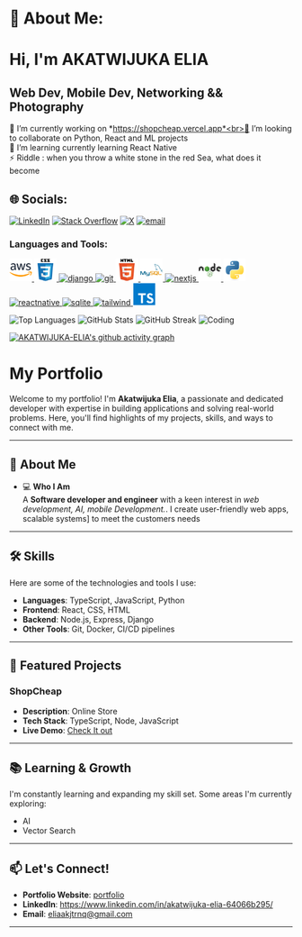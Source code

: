 
# 💫 About Me:
# Hi, I'm AKATWIJUKA ELIA 
##  Web Dev, Mobile Dev, Networking && Photography 
🔭 I’m currently working on *https://shopcheap.vercel.app*<br>👯 I’m looking to collaborate on Python, React and ML  projects <br>🌱 I’m learning currently learning React Native<br>⚡ Riddle : when you throw a white stone in the red Sea, what does it become 

## 🌐 Socials:
[![LinkedIn](https://img.shields.io/badge/LinkedIn-%230077B5.svg?logo=linkedin&logoColor=white)](https://linkedin.com/in/akatwijuka-elia) [![Stack Overflow](https://img.shields.io/badge/-Stackoverflow-FE7A16?logo=stack-overflow&logoColor=white)](https://stackoverflow.com/users/22681878) [![X](https://img.shields.io/badge/X-black.svg?logo=X&logoColor=white)](https://x.com/@The_light_tech) [![email](https://img.shields.io/badge/Email-D14836?logo=gmail&logoColor=white)](mailto:eliaakjtrnq@gmail.com)

<h3 align="left">Languages and Tools:</h3>
<p align="left"> <a href="https://aws.amazon.com" target="_blank" rel="noreferrer"> <img src="https://raw.githubusercontent.com/devicons/devicon/master/icons/amazonwebservices/amazonwebservices-original-wordmark.svg" alt="aws" width="40" height="40"/> </a>  <a href="https://www.w3schools.com/css/" target="_blank" rel="noreferrer"> <img src="https://raw.githubusercontent.com/devicons/devicon/master/icons/css3/css3-original-wordmark.svg" alt="css3" width="40" height="40"/> </a> <a href="https://www.djangoproject.com/" target="_blank" rel="noreferrer"> <img src="https://cdn.worldvectorlogo.com/logos/django.svg" alt="django" width="40" height="40"/> </a> <a href="https://git-scm.com/" target="_blank" rel="noreferrer"> <img src="https://www.vectorlogo.zone/logos/git-scm/git-scm-icon.svg" alt="git" width="40" height="40"/> </a> <a href="https://www.w3.org/html/" target="_blank" rel="noreferrer"> <img src="https://raw.githubusercontent.com/devicons/devicon/master/icons/html5/html5-original-wordmark.svg" alt="html5" width="40" height="40"/> </a>  <a href="https://www.mysql.com/" target="_blank" rel="noreferrer"> <img src="https://raw.githubusercontent.com/devicons/devicon/master/icons/mysql/mysql-original-wordmark.svg" alt="mysql" width="40" height="40"/> </a> <a href="https://nextjs.org/" target="_blank" rel="noreferrer"> <img src="https://cdn.worldvectorlogo.com/logos/nextjs-2.svg" alt="nextjs" width="40" height="40"/> </a> <a href="https://nodejs.org" target="_blank" rel="noreferrer"> <img src="https://raw.githubusercontent.com/devicons/devicon/master/icons/nodejs/nodejs-original-wordmark.svg" alt="nodejs" width="40" height="40"/> </a> <a href="https://www.python.org" target="_blank" rel="noreferrer"> <img src="https://raw.githubusercontent.com/devicons/devicon/master/icons/python/python-original.svg" alt="python" width="40" height="40"/> </a> <a href="https://reactnative.dev/" target="_blank" rel="noreferrer"> <img src="https://reactnative.dev/img/header_logo.svg" alt="reactnative" width="40" height="40"/> </a> <a href="https://www.sqlite.org/" target="_blank" rel="noreferrer"> <img src="https://www.vectorlogo.zone/logos/sqlite/sqlite-icon.svg" alt="sqlite" width="40" height="40"/> </a> <a href="https://tailwindcss.com/" target="_blank" rel="noreferrer"> <img src="https://www.vectorlogo.zone/logos/tailwindcss/tailwindcss-icon.svg" alt="tailwind" width="40" height="40"/> </a> <a href="https://www.typescriptlang.org/" target="_blank" rel="noreferrer"> <img src="https://raw.githubusercontent.com/devicons/devicon/master/icons/typescript/typescript-original.svg" alt="typescript" width="40" height="40"/> </a> </p>

<div className="flex flex-wrap sm:flex-row ">
  <div className="flex align-center justify-content-center">
    <img
      src="https://github-readme-stats.vercel.app/api/top-langs?username=akatwijuka-elia&show_icons=true&locale=en&layout=compact"
      alt="Top Languages"
      className="rounded-lg shadow-lg h-auto max-w-full"
    />
    <img
      src="https://github-readme-stats.vercel.app/api?username=akatwijuka-elia&theme=radical&show_icons=true&locale=en"
      alt="GitHub Stats"
      className="rounded-lg shadow-lg h-auto max-w-full"
    />
    <img
      src="https://github-readme-streak-stats.herokuapp.com/?user=akatwijuka-elia&theme=radical"
      alt="GitHub Streak"
      className="rounded-lg shadow-lg h-auto max-w-full"
    />
    <img  alt="Coding" align-left width="400" height="200" src="https://cdn.dribbble.com/users/1162077/screenshots/3848914/programmer.gif">
  </div>
  
</div>






<a href="https://github-readme-activity-graph.vercel.app/graph?username=AKATWIJUKA-ELIA&bg_color=000000&color=13b110&line=00b31e&point=9d2f2f&area=true&hide_border=true&" alt="akatwijuka-elia"></a>
<a href="https://github-readme-activity-graph.vercel.app/graph?username=AKATWIJUKA-ELIA&bg_color=101023&color=9e4c98&line=9e4c98&point=072ada&area=true&hide_border=true" alt="Akatwijuka-elia"></a>

[![AKATWIJUKA-ELIA's github activity graph](https://github-readme-activity-graph.vercel.app/graph?username=AKATWIJUKA-ELIA&bg_color=051442&color=9e4c98&line=029205&point=ff05f7&area=true&hide_border=true)](https://github.com/AKATWIJUKA-ELIA/github-readme-activity-graph)

# My Portfolio

Welcome to my portfolio! I'm **Akatwijuka Elia**, a passionate and dedicated developer with expertise in building applications and solving real-world problems. Here, you'll find highlights of my projects, skills, and ways to connect with me.

---

## 🚀 About Me

- 💻 **Who I Am**  
  A **Software developer and engineer** with a keen interest in *web development, AI, mobile Development.*. I create  user-friendly web apps, scalable systems] to meet the customers needs
---

## 🛠️ Skills

Here are some of the technologies and tools I use:

- **Languages**: TypeScript, JavaScript, Python
- **Frontend**: React, CSS, HTML
- **Backend**: Node.js, Express, Django
- **Other Tools**: Git, Docker, CI/CD pipelines

---

## 🌟 Featured Projects

### **ShopCheap**
- **Description**: Online Store
- **Tech Stack**: TypeScript, Node, JavaScript
- **Live Demo**: [Check It out](https://shopcheap.vercel.app/)

---

## 📚 Learning & Growth

I'm constantly learning and expanding my skill set. Some areas I'm currently exploring:
- AI
- Vector Search

---

## 📫 Let's Connect!

- **Portfolio Website**: [portfolio ](http://lightcodes.vercel.app/)
- **LinkedIn**: https://www.linkedin.com/in/akatwijuka-elia-64066b295/
- **Email**: eliaakjtrnq@gmail.com

---
